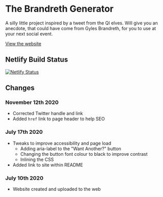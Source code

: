 # The Brandreth Generator

A silly little project inspired by a tweet from the QI elves. Will give you an anecdote, that could have come from Gyles Brandreth, for you to use at your next social event.

[View the website](https://brandreth-generator.netlify.app/)

## Netlify Build Status

[![Netlify Status](https://api.netlify.com/api/v1/badges/ea6a08c2-efed-4843-961e-4ffc1b926e20/deploy-status)](https://app.netlify.com/sites/brandreth-generator/deploys)

## Changes

### November 12th 2020

- Corrected Twitter handle and link
- Added `href` link to page header to help SEO

### July 17th 2020

- Tweaks to improve accessibility and page load
  - Adding aria-label to the "Want Another?" button
  - Changing the button font colour to black to improve contrast
  - Inlining the CSS
- Added link to site within README

### July 10th 2020

- Website created and uploaded to the web